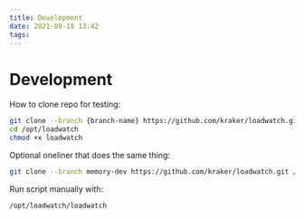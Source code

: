 ```yaml
---
title: Development
date: 2021-09-18 13:42
tags:
---
```


# Development

How to clone repo for testing:

```bash
git clone --branch {branch-name} https://github.com/kraker/loadwatch.git /opt/loadwatch
cd /opt/loadwatch
chmod +x loadwatch
```

Optional oneliner that does the same thing:

```bash
git clone --branch memory-dev https://github.com/kraker/loadwatch.git /opt/loadwatch && chmod +x /opt/loadwatch/loadwatch
```

Run script manually with:

```bash
/opt/loadwatch/loadwatch
```
